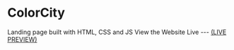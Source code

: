 # ColorCity
Landing page built with HTML, CSS and JS
View the Website Live --- [(LIVE PREVIEW)](https://colorcity.netlify.app/)

